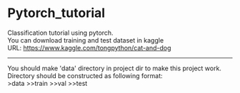 # Pytorch_tutorial
Classification tutorial using pytorch.</br>
You can download training and test dataset in kaggle</br>
URL: https://www.kaggle.com/tongpython/cat-and-dog</br>
<hr/>
You should make 'data' directory in project dir to make this project work.</br>
Directory should be constructed as following format:</br>
>data
>>train
>>val
>>test
